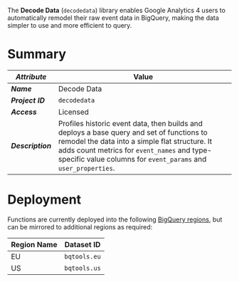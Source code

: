 The **Decode Data** (`decodedata`) library enables Google Analytics 4 users to automatically remodel their raw event data in BigQuery, making the data simpler to use and more efficient to query. 

# Summary
_Attribute_ | Value
--- | ---
_**Name**_ | Decode Data
_**Project ID**_ | `decodedata`
_**Access**_ | Licensed
_**Description**_ | Profiles historic event data, then builds and deploys a base query and set of functions to remodel the data into a simple flat structure.  It adds count metrics for `event_names` and type-specific value columns for `event_params` and `user_properties`.

# Deployment
Functions are currently deployed into the following [BigQuery regions](https://cloud.google.com/bigquery/docs/locations), but can be mirrored to additional regions as required:

Region Name | Dataset ID 
--- | --- 
EU | `bqtools.eu` 
US | `bqtools.us` 